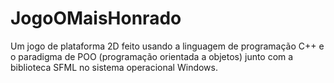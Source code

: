 # JogoOMaisHonrado
Um jogo de plataforma 2D feito usando a linguagem de programação C++ e o paradigma de POO (programação orientada a objetos) junto com a biblioteca SFML no sistema operacional Windows.
